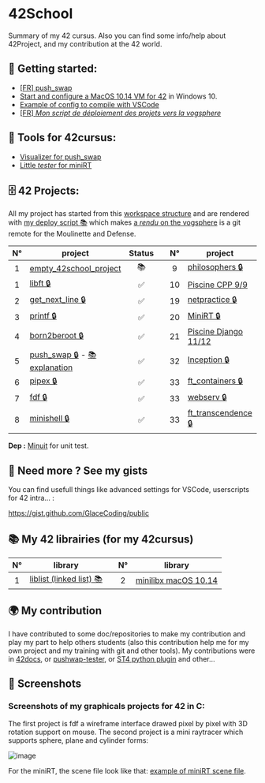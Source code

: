 # 42School

Summary of my 42 cursus. Also you can find some info/help about 42Project, and my contribution at the 42 world.

## 📖 Getting started:
 - [\[FR\] push_swap][1]
 - [Start and configure a MacOS 10.14 VM for 42](VM.md) in Windows 10.
 - [Example of config to compile with VSCode](https://gist.github.com/GlaceCoding/e0195d34145c8837cf8f18264fdd2539)
 - [\[FR\] *Mon script de déploiement des projets vers la vogsphere*](../../../empty_42school_project/tree/main/hooks#script-deploy)

## 🔧 Tools for 42cursus:
 - [Visualizer for push_swap][visualizer]
 - [Little *tester* for miniRT](https://github.com/GlaceCoding/project42_minirt_tester/)

[visualizer]: https://glacecoding.github.io/tools/pushswap/visualizer/?size=15&speed=150&args=71%20108%2097%2099%20101%2067%20111%20100%20105%20110%20103&queue=pb,pb,pb,pb,pb,pb,pb,pb,rra,pa,pa,ra,pa,ra,ra,pa,rra,pa,pa,rb,pa,rra,rra,rra,pa,ra,ra,ra,

## 🗄️ 42 Projects:
All my project has started from this [workspace structure](../../../empty_42school_project) and are rendered with [my deploy script 📚](../../../empty_42school_project/tree/main/hooks#script-deploy) which makes [a *rendu* on the vogsphere](../../../empty_42school_project_vogsphere) is a git remote for the Moulinette and Defense.

| N°  | project                                            | Status |   | N°  | project                                               | Status |
| :-: | -------------------------------------------------- | :----: | - | :-: | ----------------------------------------------------- | :----: |
| 1   | [empty_42school_project][2]                        |   📚   |   | 9   | [philosophers 🔒](../../../project42_philosophers)    |   ✅   |
| 1   | [libft 🔒](../../../project42_libft)               |   ✅   |   | 10  | [Piscine CPP 9/9][3]                                  |   ✅   |
| 2   | [get_next_line 🔒](../../../project42_getnextline) |   ✅   |   | 19  | [netpractice 🔒](../../../project42_netpractice)      |   ✅   |
| 3   | [printf 🔒](../../../project42_printf)             |   ✅   |   | 20  | [MiniRT 🔒](../../../project42_miniRT)                |   ✅   |
| 4   | [born2beroot 🔒](../../../project42_born2beroot)   |   ✅   |   | 21  | [Piscine Django 11/12][4]                             |   ✅   |
| 5   | [push_swap 🔒][swap] - [📚 explanation][1]         |   ✅   |   | 32  | [Inception 🔒](../../../project42_inception)          |   ✅   |
| 6   | [pipex 🔒](../../../project42_pipex)               |   ✅   |   | 33  | [ft_containers 🔒](../../../project42_ft_containers)  |   ✅   |
| 7   | [fdf 🔒](../../../project42_fdf)                   |   ✅   |   | 33  | [webserv 🔒](../../../project42_webserv)              |   ✅   |
| 8   | [minishell 🔒](../../../project42_minishell)       |   ✅   |   | 33  | [ft_transcendence 🔒][5]                              |   📝   |

[swap]: ../../../project42_pushswap
[1]: project/push_swap.md
[2]: ../../../empty_42school_project
[3]: project/CPP.md#%EF%B8%8F-cpp-module-00-08-
[4]: project/django.md#%EF%B8%8F-piscine-django-module-00-09--rush-00-01-
[5]: ../../../project42_ft_transcendence

**Dep :** [Minuit](/siu/minunit) for unit test.

## 🥤 Need more ? See my gists

You can find usefull things like advanced settings for VSCode, userscripts for 42 intra… : 

https://gist.github.com/GlaceCoding/public

## 📚 My 42 librairies (for my 42cursus)

| N°  | library                                            |   | N°  | library                                            |
| :-: | -------------------------------------------------- | - | :-: | -------------------------------------------------- |
| 1   | [liblist (linked list) 📚][liblist]                |   | 2   | [minilibx macOS 10.14][minilibx]                   |

[liblist]: ../../../liblist#readme
[minilibx]: ../../../minilibx_macos_10.14_modified#readme


## 🌍 My contribution

I have contributed to some doc/repositories to make my contribution and play my part to help others students (also this contribution help me for my own project and my training with git and other tools). My contributions were in [42docs](https://github.com/GlaceCoding/42docs/commits?author=GlaceCoding), or [pushwap-tester](https://github.com/lmalki-h/push_swap_tester/pull/10#issue-1076884545), or [ST4 python plugin](https://github.com/baptistejamin/sublime-42-norminette/commits/master) and other…

## 📸 Screenshots

### Screenshots of my graphicals projects for 42 in C:

The first project is fdf a wireframe interface drawed pixel by pixel with 3D rotation support on mouse. The second project is a mini raytracer which supports sphere, plane and cylinder forms:

![image](https://user-images.githubusercontent.com/92152391/180637780-1daa169f-7ac9-4e20-8018-ec4ccdd9e844.png)

For the miniRT, the scene file look like that: [example of miniRT scene file](https://github.com/GlaceCoding/project42_minirt_tester/blob/main/render1.rt).

<!--
**GlaceCoding/GlaceCoding** is a ✨ _special_ ✨ repository because its `README.md` (this file) appears on your GitHub profile.

Here are some ideas to get you started:

- 🔭 I’m currently working on ...
- 🌱 I’m currently learning ...
- 👯 I’m looking to collaborate on ...
- 🤔 I’m looking for help with ...
- 💬 Ask me about ...
- 📫 How to reach me: ...
- 😄 Pronouns: ...
- ⚡ Fun fact: ...
-->
